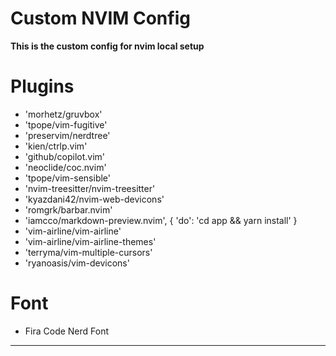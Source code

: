 # Custom NVIM Config

__This is the custom config for nvim local setup__

# Plugins
- 'morhetz/gruvbox'
- 'tpope/vim-fugitive'
- 'preservim/nerdtree'
- 'kien/ctrlp.vim'
- 'github/copilot.vim'
- 'neoclide/coc.nvim'
- 'tpope/vim-sensible'
- 'nvim-treesitter/nvim-treesitter'
- 'kyazdani42/nvim-web-devicons'
- 'romgrk/barbar.nvim'
- 'iamcco/markdown-preview.nvim', { 'do': 'cd app && yarn install' }
- 'vim-airline/vim-airline'
- 'vim-airline/vim-airline-themes'
- 'terryma/vim-multiple-cursors'
- 'ryanoasis/vim-devicons'

# Font
- Fira Code Nerd Font
---
